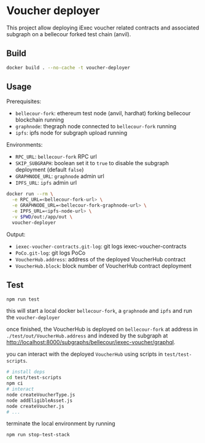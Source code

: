 # Voucher deployer

This project allow deploying iExec voucher related contracts and associated subgraph on a bellecour forked test chain (anvil).

## Build

```sh
docker build . --no-cache -t voucher-deployer
```

## Usage

Prerequisites:

- `bellecour-fork`: ethereum test node (anvil, hardhat) forking bellecour blockchain running
- `graphnode`: thegraph node connected to `bellecour-fork` running
- `ipfs`: ipfs node for subgraph upload running

Environments:

- `RPC_URL`: `bellecour-fork` RPC url
- `SKIP_SUBGRAPH`: boolean set it to `true` to disable the subgraph deployment (default `false`)
- `GRAPHNODE_URL`: `graphnode` admin url
- `IPFS_URL`: `ipfs` admin url

```sh
docker run --rm \
  -e RPC_URL=<bellecour-fork-url> \
  -e GRAPHNODE_URL=<bellecour-fork-graphnode-url> \
  -e IPFS_URL=<ipfs-node-url> \
  -v $PWD/out:/app/out \
  voucher-deployer
```

Output:

- `iexec-voucher-contracts.git-log`: git logs iexec-voucher-contracts
- `PoCo.git-log`: git logs PoCo
- `VoucherHub.address`: address of the deployed VoucherHub contract
- `VoucherHub.block`: block number of VoucherHub contract deployment

## Test

```sh
npm run test
```

this will start a local docker `bellecour-fork`, a `graphnode` and `ipfs` and run the `voucher-deployer`

once finished, the VoucherHub is deployed on `bellecour-fork` at address in `./test/out/VoucherHub.address` and indexed by the subgraph at <http://localhost:8000/subgraphs/bellecour/iexec-voucher/graphql>.

you can interact with the deployed `VoucherHub` using scripts in `test/test-scripts`.

```sh
# install deps
cd test/test-scripts
npm ci
# interact
node createVoucherType.js
node addEligibleAsset.js
node createVoucher.js
# ...
```

terminate the local environment by running

```sh
npm run stop-test-stack
```
